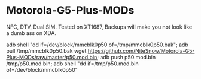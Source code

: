 # Motorola-G5-Plus-MODs
NFC, DTV, Dual SIM. Tested on XT1687, Backups will make you not look like a dumb ass on XDA.

adb shell "dd if=/dev/block/mmcblk0p50 of=/tmp/mmcblk0p50.bak"; adb pull /tmp/mmcblk0p50.bak
wget https://github.com/NiteSnow/Motorola-G5-Plus-MODs/raw/master/p50.mod.bin; adb push p50.mod.bin /tmp/p50.mod.bin; adb shell "dd if=/tmp/p50.mod.bin of=/dev/block/mmcblk0p50"
